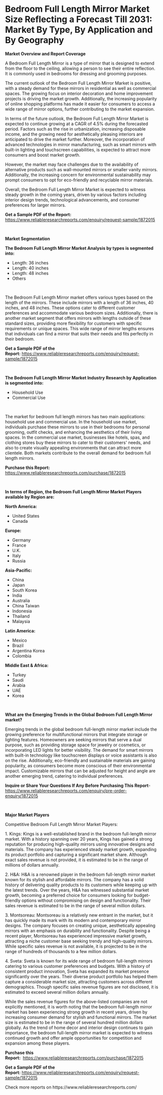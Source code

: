 <p><h1>Bedroom Full Length Mirror Market Size Reflecting a Forecast Till 2031: Market By Type, By Application and By Geography</h1></p><p><strong>Market Overview and Report Coverage</strong></p>
<p><p>A Bedroom Full Length Mirror is a type of mirror that is designed to extend from the floor to the ceiling, allowing a person to see their entire reflection. It is commonly used in bedrooms for dressing and grooming purposes.</p><p>The current outlook of the Bedroom Full Length Mirror Market is positive, with a steady demand for these mirrors in residential as well as commercial spaces. The growing focus on interior decoration and home improvement projects is driving the market growth. Additionally, the increasing popularity of online shopping platforms has made it easier for consumers to access a wide range of mirror options, further contributing to the market expansion.</p><p>In terms of the future outlook, the Bedroom Full Length Mirror Market is expected to continue growing at a CAGR of 4.5% during the forecasted period. Factors such as the rise in urbanization, increasing disposable income, and the growing need for aesthetically pleasing interiors are anticipated to drive the market further. Moreover, the incorporation of advanced technologies in mirror manufacturing, such as smart mirrors with built-in lighting and touchscreen capabilities, is expected to attract more consumers and boost market growth.</p><p>However, the market may face challenges due to the availability of alternative products such as wall-mounted mirrors or smaller vanity mirrors. Additionally, the increasing concern for environmental sustainability may prompt consumers to opt for eco-friendly and recyclable mirror materials.</p><p>Overall, the Bedroom Full Length Mirror Market is expected to witness steady growth in the coming years, driven by various factors including interior design trends, technological advancements, and consumer preferences for larger mirrors.</p></p>
<p><strong>Get a Sample PDF of the Report:</strong> <a href="https://www.reliableresearchreports.com/enquiry/request-sample/1872015">https://www.reliableresearchreports.com/enquiry/request-sample/1872015</a></p>
<p>&nbsp;</p>
<p><strong>Market Segmentation</strong></p>
<p><strong>The Bedroom Full Length Mirror Market Analysis by types is segmented into:</strong></p>
<p><ul><li>Length: 36 inches</li><li>Length: 40 inches</li><li>Length: 48 inches</li><li>Others</li></ul></p>
<p>&nbsp;</p>
<p><p>The Bedroom Full Length Mirror market offers various types based on the length of the mirrors. These include mirrors with a length of 36 inches, 40 inches, and 48 inches. These options cater to different customer preferences and accommodate various bedroom sizes. Additionally, there is another market segment that offers mirrors with lengths outside of these standard sizes, providing more flexibility for customers with specific requirements or unique spaces. This wide range of mirror lengths ensures that individuals can find a mirror that suits their needs and fits perfectly in their bedroom.</p></p>
<p><strong>Get a Sample PDF of the Report:</strong>&nbsp;<a href="https://www.reliableresearchreports.com/enquiry/request-sample/1872015">https://www.reliableresearchreports.com/enquiry/request-sample/1872015</a></p>
<p>&nbsp;</p>
<p><strong>The Bedroom Full Length Mirror Market Industry Research by Application is segmented into:</strong></p>
<p><ul><li>Household Use</li><li>Commercial Use</li></ul></p>
<p>&nbsp;</p>
<p><p>The market for bedroom full length mirrors has two main applications: household use and commercial use. In the household use market, individuals purchase these mirrors to use in their bedrooms for personal grooming, outfit checks, and enhancing the aesthetics of their living spaces. In the commercial use market, businesses like hotels, spas, and clothing stores buy these mirrors to cater to their customers' needs, and also to create visually appealing environments that can attract more clientele. Both markets contribute to the overall demand for bedroom full length mirrors.</p></p>
<p><strong>Purchase this Report:</strong>&nbsp; <a href="https://www.reliableresearchreports.com/purchase/1872015">https://www.reliableresearchreports.com/purchase/1872015</a></p>
<p>&nbsp;</p>
<p><strong>In terms of Region, the Bedroom Full Length Mirror Market Players available by Region are:</strong></p>
<p>
    <p> <strong> North America: </strong>
        <ul>
            <li>United States</li>
            <li>Canada</li>
        </ul>
        </p> 
    <p> <strong> Europe: </strong>
        <ul>
            <li>Germany</li>
            <li>France</li>
            <li>U.K.</li>
            <li>Italy</li>
            <li>Russia</li>
        </ul>
        </p> 
    <p> <strong> Asia-Pacific: </strong>
        <ul>
            <li>China</li>
            <li>Japan</li>
            <li>South Korea</li>
            <li>India</li>
            <li>Australia</li>
            <li>China Taiwan</li>
            <li>Indonesia</li>
            <li>Thailand</li>
            <li>Malaysia</li>
        </ul>
        </p> 
    <p> <strong> Latin America: </strong>
        <ul>
            <li>Mexico</li>
            <li>Brazil</li>
            <li>Argentina Korea</li>
            <li>Colombia</li>
        </ul>
        </p> 
    <p> <strong> Middle East & Africa: </strong>
        <ul>
            <li>Turkey</li>
            <li>Saudi</li>
            <li>Arabia</li>
            <li>UAE</li>
            <li>Korea</li>
        </ul>
    </p>
    </p>
<p>&nbsp;</p>
<p><strong>What are the Emerging Trends in the Global Bedroom Full Length Mirror market?</strong></p>
<p><p>Emerging trends in the global bedroom full-length mirror market include the growing preference for multifunctional mirrors that integrate storage or lighting features. Homeowners are seeking mirrors that serve a dual purpose, such as providing storage space for jewelry or cosmetics, or incorporating LED lights for better visibility. The demand for smart mirrors with built-in technology like touchscreen displays or voice assistants is also on the rise. Additionally, eco-friendly and sustainable materials are gaining popularity, as consumers become more conscious of their environmental impact. Customizable mirrors that can be adjusted for height and angle are another emerging trend, catering to individual preferences.</p></p>
<p><strong>Inquire or Share Your Questions If Any Before Purchasing This Report</strong>- <a href="https://www.reliableresearchreports.com/enquiry/pre-order-enquiry/1872015">https://www.reliableresearchreports.com/enquiry/pre-order-enquiry/1872015</a></p>
<p>&nbsp;</p>
<p><strong>Major Market Players</strong></p>
<p><p>Competitive Bedroom Full Length Mirror Market Players:</p><p>1. Kings: Kings is a well-established brand in the bedroom full-length mirror market. With a history spanning over 20 years, Kings has gained a strong reputation for producing high-quality mirrors using innovative designs and materials. The company has experienced steady market growth, expanding its product portfolio and capturing a significant market share. Although exact sales revenue is not provided, it is estimated to be in the range of millions of dollars annually.</p><p>2. H&A: H&A is a renowned player in the bedroom full-length mirror market known for its stylish and affordable mirrors. The company has a solid history of delivering quality products to its customers while keeping up with the latest trends. Over the years, H&A has witnessed substantial market growth, becoming a preferred choice for consumers looking for budget-friendly options without compromising on design and functionality. Their sales revenue is estimated to be in the range of several million dollars.</p><p>3. Montsoreau: Montsoreau is a relatively new entrant in the market, but it has quickly made its mark with its modern and contemporary mirror designs. The company focuses on creating unique, aesthetically appealing mirrors with an emphasis on durability and functionality. Despite being a recent player, Montsoreau has experienced impressive market growth, attracting a niche customer base seeking trendy and high-quality mirrors. While specific sales revenue is not available, it is projected to be in the range of hundreds of thousands to a few million dollars.</p><p>4. Sveta: Sveta is known for its wide range of bedroom full-length mirrors catering to various customer preferences and budgets. With a history of consistent product innovation, Sveta has expanded its market presence significantly over the years. Their diverse product portfolio has helped them capture a considerable market size, attracting customers across different demographics. Though specific sales revenue figures are not disclosed, it is estimated to exceed several million dollars annually.</p><p>While the sales revenue figures for the above-listed companies are not explicitly mentioned, it is worth noting that the bedroom full-length mirror market has been experiencing strong growth in recent years, driven by increasing consumer demand for stylish and functional mirrors. The market size is estimated to be in the range of several hundred million dollars globally. As the trend of home decor and interior design continues to gain importance, the bedroom full-length mirror market is expected to witness continued growth and offer ample opportunities for competition and expansion among these players.</p></p>
<p><strong>Purchase this Report:</strong>&nbsp;&nbsp;<a href="https://www.reliableresearchreports.com/purchase/1872015">https://www.reliableresearchreports.com/purchase/1872015</a></p>
<p></p>
<p><strong>Get a Sample PDF of the Report:</strong>&nbsp;<a href="https://www.reliableresearchreports.com/enquiry/request-sample/1872015">https://www.reliableresearchreports.com/enquiry/request-sample/1872015</a></p>
<p>Check more reports on https://www.reliableresearchreports.com/</p>